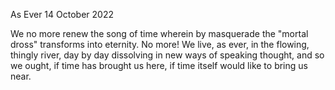 As Ever
14 October 2022

We no more renew the song
of time wherein by masquerade
the "mortal dross" transforms into
eternity. No more! We live, as ever,
in the flowing, thingly river, day
by day dissolving in new ways
of speaking thought, and so we ought,
if time has brought us here, if time itself
would like to bring us near.